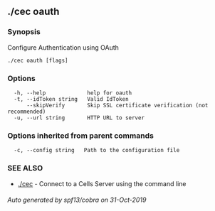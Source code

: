 ## ./cec oauth



### Synopsis

Configure Authentication using OAuth

```
./cec oauth [flags]
```

### Options

```
  -h, --help             help for oauth
  -t, --idToken string   Valid IdToken
      --skipVerify       Skip SSL certificate verification (not recommended)
  -u, --url string       HTTP URL to server
```

### Options inherited from parent commands

```
  -c, --config string   Path to the configuration file
```

### SEE ALSO

* [./cec](./cec)	 - Connect to a Cells Server using the command line

###### Auto generated by spf13/cobra on 31-Oct-2019
